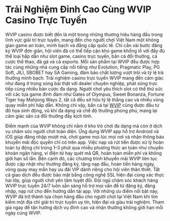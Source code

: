 # Trải Nghiệm Đỉnh Cao Cùng WVIP Casino Trực Tuyến

WVIP casino được biết đến là một trong những thương hiệu hàng đầu trong lĩnh vực giải trí trực tuyến, mang đến cho người chơi Việt Nam một không gian game an toàn, minh bạch và đẳng cấp quốc tế. Chỉ cần vài bước đăng ký WVIP đơn giản, hội viên đã có thể tiếp cận kho game khổng lồ với đầy đủ thể loại hấp dẫn như slot game, casino trực tuyến, bắn cá đổi thưởng, cá cược thể thao, đá gà và cả esports. Mỗi sản phẩm tại WVIP đều được hợp tác cùng những nhà cung cấp nổi tiếng như Evolution, Pragmatic Play, PG Soft, JILI, SBOBET hay SA Gaming, đảm bảo chất lượng vượt trội và tỷ lệ trả thưởng minh bạch. Trải nghiệm casino trực tuyến WVIP mang đến cảm giác như đang ở trong sòng bài thật với dealer chuyên nghiệp, phát sóng trực tiếp cùng nhiều bàn cược đa dạng. Người chơi yêu thích slot có thể thử sức với các tựa game đình đám như Gates of Olympus, Sweet Bonanza, Fortune Tiger hay Mahjong Ways 2, tất cả đều sở hữu tỷ lệ thắng cao và nhiều vòng quay miễn phí hấp dẫn. Không chỉ vậy, bắn cá tại <a href="https://wvip.asia">WVIP</a> cũng được đầu tư đồ họa sinh động, vũ khí đa dạng và chế độ thưởng phong phú, mang lại cảm giác săn cá đổi thưởng đầy kịch tính.

Điểm mạnh của WVIP không chỉ nằm ở kho trò chơi đa dạng mà còn ở dịch vụ chăm sóc người chơi toàn diện. Ứng dụng WVIP app hỗ trợ Android và iOS giúp đăng nhập mượt mà, chơi game mọi lúc mọi nơi và nhận thông báo khuyến mãi độc quyền chỉ có trên app. Việc nạp và rút tiền được xử lý hoàn toàn tự động chỉ trong 1–3 phút qua nhiều phương thức an toàn như chuyển khoản ngân hàng, ví điện tử hay quét mã QR, hoàn toàn miễn phí và không giới hạn số lần. Bên cạnh đó, các chương trình khuyến mãi WVIP liên tục được cập nhật như thưởng đăng ký, tặng nạp đầu, hoàn tiền hàng ngày, vòng quay may mắn hay ưu đãi VIP dành riêng cho hội viên thân thiết. Tất cả giao dịch đều được bảo mật bằng công nghệ SSL hiện đại cùng xác thực hai lớp, giúp người chơi yên tâm tuyệt đối. Đội ngũ chăm sóc khách hàng WVIP trực tuyến 24/7 luôn sẵn sàng hỗ trợ mọi vấn đề từ đăng ký, đăng nhập, nạp rút cho đến hướng dẫn tải app. Với những ưu điểm nổi bật này, WVIP đã trở thành lựa chọn hàng đầu cho người chơi tại Việt Nam khi tìm kiếm một địa chỉ giải trí trực tuyến uy tín, hiện đại và giàu trải nghiệm. Tham gia ngay để tận hưởng dịch vụ đỉnh cao và nhận thưởng không giới hạn mỗi ngày cùng WVIP.
